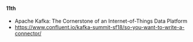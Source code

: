 #### 11th

- Apache Kafka: The Cornerstone of an Internet-of-Things Data Platform
- https://www.confluent.io/kafka-summit-sf18/so-you-want-to-write-a-connector/
